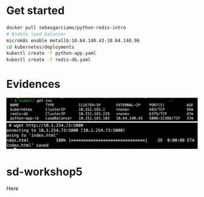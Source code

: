 # Get started

```bash
docker pull sebasgarciamo/python-redis-intro
# Enable load balancer
microk8s enable metallb:10.64.140.43-10.64.140.96  
cd kubernetes/deployments
kubectl create -f python-app.yaml
kubectl create -f redis-db.yaml
```
# Evidences

![1](evidences/1.png)
![2](evidences/2.png)

# sd-workshop5
Here
